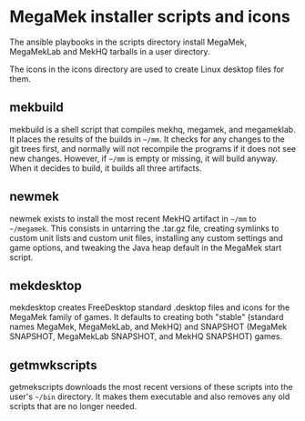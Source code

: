 # MegaMek installer scripts and icons

The ansible playbooks in the scripts directory install MegaMek, MegaMekLab and MekHQ tarballs in a
user directory.

The icons in the icons directory are used to create Linux desktop files for them.

## mekbuild

mekbuild is a shell script that compiles mekhq, megamek, and megameklab. It places the results
of the builds in `~/mm`. It checks for any changes to the git trees first, and normally will not
recompile the programs if it does not see new changes. However, if `~/mm` is empty or missing, it
will build anyway. When it decides to build, it builds all three artifacts.

## newmek

newmek exists to install the most recent MekHQ artifact in `~/mm` to `~/megamek`. This consists
in untarring the .tar.gz file, creating symlinks to custom unit lists and custom unit files,
installing any custom settings and game options, and tweaking the Java heap default in the
MegaMek start script.

## mekdesktop

mekdesktop creates FreeDesktop standard .desktop files and icons for the MegaMek family of games.
It defaults to creating both "stable" (standard names MegaMek, MegaMekLab, and MekHQ) and SNAPSHOT
(MegaMek SNAPSHOT, MegaMekLab SNAPSHOT, and MekHQ SNAPSHOT) games.

## getmwkscripts

getmekscripts downloads the most recent versions of these scripts into the user's `~/bin` directory.
It makes them executable and also removes any old scripts that are no longer needed.
